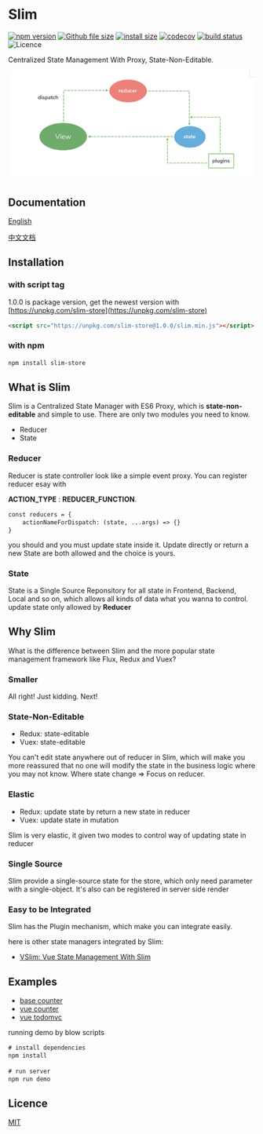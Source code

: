 # Slim

[![npm version](https://img.shields.io/npm/v/slim-store.svg)](https://www.npmjs.org/package/slim-store)
[![Github file size](https://unpkg.com/slim-store/dist/slim.min.js.svg)](https://unpkg.com/slim-store/dist/slim.min.js)
[![install size](https://packagephobia.now.sh/badge?p=slim-store)](https://packagephobia.now.sh/result?p=slim-store)
[![codecov](https://codecov.io/gh/victor0210/slim/branch/master/graph/badge.svg)](https://codecov.io/gh/victor0210/slim)
[![build status](https://travis-ci.org/victor0210/slim.svg?branch=master)](https://travis-ci.org/victor0210/slim)
![Licence](https://img.shields.io/github/license/victor0210/slim.svg)

Centralized State Management With Proxy, State-Non-Editable.

<img src="./starter/flow.png">

## Documentation

[English](https://victor0210.github.io/slimdocs/)

[中文文档](https://victor0210.github.io/slimdocs/zh/)

## Installation

### with script tag
1.0.0 is package version, get the newest version with [https://unpkg.com/slim-store](https://unpkg.com/slim-store)

```html
<script src="https://unpkg.com/slim-store@1.0.0/slim.min.js"></script> 
```

### with npm
```bash
npm install slim-store
```

## What is Slim
Slim is a Centralized State Manager with ES6 Proxy, which is **state-non-editable** and simple to use. There are only two modules you need to know.

* Reducer
* State

### Reducer
Reducer is state controller look like a simple event proxy. You can register reducer esay with

**ACTION\_TYPE** : **REDUCER\_FUNCTION**.

```
const reducers = {
	actionNameForDispatch: (state, ...args) => {}
}
```

you should and you must update state inside it. Update directly or return a new State are both allowed and the choice is yours.

### State
State is a Single Source Reponsitory for all state in Frontend, Backend, Local and so on, which allows all kinds of data what you wanna to control. update state only allowed by **Reducer**

## Why Slim

What is the difference between Slim and the more popular state management framework like Flux, Redux and Vuex?

### Smaller
All right! Just kidding. Next!

### State-Non-Editable

* Redux: state-editable
* Vuex: state-editable


You can't edit state anywhere out of reducer in Slim, which will make you more reassured that no one will modify the state in the business logic where you may not know. Where state change => Focus on reducer.

### Elastic

* Redux: update state by return a new state in reducer
* Vuex: update state in mutation

Slim is very elastic, it given two modes to control way of updating state in reducer

### Single Source
Slim provide a single-source state for the store, which only need parameter with a single-object. It's also can be registered in server side render

### Easy to be Integrated
Slim has the Plugin mechanism, which make you can integrate easily.

here is other state managers integrated by Slim:

* [VSlim: Vue State Management With Slim](https://victor0210.github.io/slimdocs/vslim.html)

## Examples

* [base counter](./tree/master/example/base)
* [vue counter](./tree/master/example/counter)
* [vue todomvc](./tree/master/example/todomvc)

running demo by blow scripts

```
# install dependencies
npm install

# run server
npm run demo
```

## Licence

[MIT](https://opensource.org/licenses/MIT)

